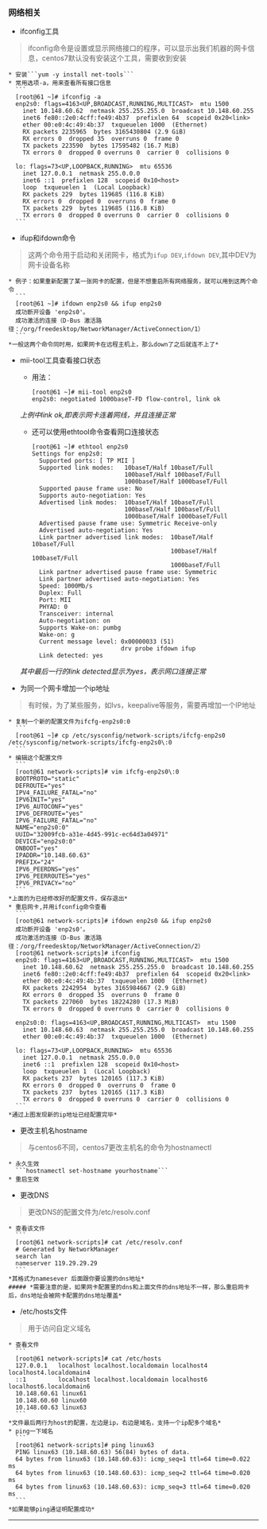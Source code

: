 ### 网络相关
* ifconfig工具  
> ifconfig命令是设置或显示网络接口的程序，可以显示出我们机器的网卡信息，centos7默认没有安装这个工具，需要收到安装  

    * 安装```yum -y install net-tools```  
    * 常用选项-a，用来查看所有接口信息  
      ```
      [root@61 ~]# ifconfig -a
      enp2s0: flags=4163<UP,BROADCAST,RUNNING,MULTICAST>  mtu 1500
        inet 10.148.60.62  netmask 255.255.255.0  broadcast 10.148.60.255
        inet6 fe80::2e0:4cff:fe49:4b37  prefixlen 64  scopeid 0x20<link>
        ether 00:e0:4c:49:4b:37  txqueuelen 1000  (Ethernet)
        RX packets 2235965  bytes 3165430804 (2.9 GiB)
        RX errors 0  dropped 35  overruns 0  frame 0
        TX packets 223590  bytes 17595482 (16.7 MiB)
        TX errors 0  dropped 0 overruns 0  carrier 0  collisions 0

      lo: flags=73<UP,LOOPBACK,RUNNING>  mtu 65536
        inet 127.0.0.1  netmask 255.0.0.0
        inet6 ::1  prefixlen 128  scopeid 0x10<host>
        loop  txqueuelen 1  (Local Loopback)
        RX packets 229  bytes 119685 (116.8 KiB)
        RX errors 0  dropped 0  overruns 0  frame 0
        TX packets 229  bytes 119685 (116.8 KiB)
        TX errors 0  dropped 0 overruns 0  carrier 0  collisions 0
      ```  

* ifup和ifdown命令  
> 这两个命令用于启动和关闭网卡，格式为```ifup DEV```,```ifdown DEV```,其中DEV为网卡设备名称  

    * 例子：如果重新配置了某一张网卡的配置，但是不想重启所有网络服务，就可以用到这两个命令  
      ```
      [root@61 ~]# ifdown enp2s0 && ifup enp2s0
      成功断开设备 'enp2s0'。
      成功激活的连接（D-Bus 激活路径：/org/freedesktop/NetworkManager/ActiveConnection/1）
      ```  
    *一般这两个命令同时用，如果网卡在远程主机上，那么down了之后就连不上了*  

* mii-tool工具查看接口状态  
    * 用法：
      ```  
      [root@61 ~]# mii-tool enp2s0
      enp2s0: negotiated 1000baseT-FD flow-control, link ok
      ```  
    *上例中link ok,即表示网卡连着网线，并且连接正常*  
    * 还可以使用ethtool命令查看网口连接状态  
      ```
      [root@61 ~]# ethtool enp2s0
      Settings for enp2s0:
        Supported ports: [ TP MII ]
        Supported link modes:   10baseT/Half 10baseT/Full 
                                100baseT/Half 100baseT/Full 
                                1000baseT/Half 1000baseT/Full 
        Supported pause frame use: No
        Supports auto-negotiation: Yes
        Advertised link modes:  10baseT/Half 10baseT/Full 
                                100baseT/Half 100baseT/Full 
                                1000baseT/Half 1000baseT/Full 
        Advertised pause frame use: Symmetric Receive-only
        Advertised auto-negotiation: Yes
        Link partner advertised link modes:  10baseT/Half 10baseT/Full 
                                             100baseT/Half 100baseT/Full 
                                             1000baseT/Full 
        Link partner advertised pause frame use: Symmetric
        Link partner advertised auto-negotiation: Yes
        Speed: 1000Mb/s
        Duplex: Full
        Port: MII
        PHYAD: 0
        Transceiver: internal
        Auto-negotiation: on
        Supports Wake-on: pumbg
        Wake-on: g
        Current message level: 0x00000033 (51)
                               drv probe ifdown ifup
        Link detected: yes
        ```  
    *其中最后一行的link detected显示为yes，表示网口连接正常*  

* 为同一个网卡增加一个ip地址  
> 有时候，为了某些服务，如lvs，keepalive等服务，需要再增加一个IP地址  

    * 复制一个新的配置文件为ifcfg-enp2s0:0  
      ```
      [root@61 ~]# cp /etc/sysconfig/network-scripts/ifcfg-enp2s0 /etc/sysconfig/network-scripts/ifcfg-enp2s0\:0
      ```  
    * 编辑这个配置文件  
      ```
      [root@61 network-scripts]# vim ifcfg-enp2s0\:0
      BOOTPROTO="static"
      DEFROUTE="yes"
      IPV4_FAILURE_FATAL="no"
      IPV6INIT="yes"
      IPV6_AUTOCONF="yes"
      IPV6_DEFROUTE="yes"
      IPV6_FAILURE_FATAL="no"
      NAME="enp2s0:0"
      UUID="32009fcb-a31e-4d45-991c-ec64d3a04971"
      DEVICE="enp2s0:0"
      ONBOOT="yes"
      IPADDR="10.148.60.63"
      PREFIX="24"
      IPV6_PEERDNS="yes"
      IPV6_PEERROUTES="yes"
      IPV6_PRIVACY="no"
      ```  
    *上面的为已经修改好的配置文件，保存退出*
    * 重启网卡,并用ifconfig命令查看    
      ```
      [root@61 network-scripts]# ifdown enp2s0 && ifup enp2s0
      成功断开设备 'enp2s0'。
      成功激活的连接（D-Bus 激活路径：/org/freedesktop/NetworkManager/ActiveConnection/2）
      [root@61 network-scripts]# ifconfig
      enp2s0: flags=4163<UP,BROADCAST,RUNNING,MULTICAST>  mtu 1500
        inet 10.148.60.62  netmask 255.255.255.0  broadcast 10.148.60.255
        inet6 fe80::2e0:4cff:fe49:4b37  prefixlen 64  scopeid 0x20<link>
        ether 00:e0:4c:49:4b:37  txqueuelen 1000  (Ethernet)
        RX packets 2242954  bytes 3165984667 (2.9 GiB)
        RX errors 0  dropped 35  overruns 0  frame 0
        TX packets 227060  bytes 18224280 (17.3 MiB)
        TX errors 0  dropped 0 overruns 0  carrier 0  collisions 0

      enp2s0:0: flags=4163<UP,BROADCAST,RUNNING,MULTICAST>  mtu 1500
        inet 10.148.60.63  netmask 255.255.255.0  broadcast 10.148.60.255
        ether 00:e0:4c:49:4b:37  txqueuelen 1000  (Ethernet)

      lo: flags=73<UP,LOOPBACK,RUNNING>  mtu 65536
        inet 127.0.0.1  netmask 255.0.0.0
        inet6 ::1  prefixlen 128  scopeid 0x10<host>
        loop  txqueuelen 1  (Local Loopback)
        RX packets 237  bytes 120165 (117.3 KiB)
        RX errors 0  dropped 0  overruns 0  frame 0
        TX packets 237  bytes 120165 (117.3 KiB)
        TX errors 0  dropped 0 overruns 0  carrier 0  collisions 0
      ```  
    *通过上图发现新的ip地址已经配置完毕*  

* 更改主机名hostname  
> 与centos6不同，centos7更改主机名的命令为hostnamectl  

    * 永久生效  
      ```hostnamectl set-hostname yourhostname```  
    * 重启生效  

* 更改DNS  
> 更改DNS的配置文件为/etc/resolv.conf  

    * 查看该文件  
      ```  
      [root@61 network-scripts]# cat /etc/resolv.conf 
      # Generated by NetworkManager
      search lan
      nameserver 119.29.29.29
      ```  
    *其格式为namesever 后面跟你要设置的dns地址*  
    ##### *需要注意的是，如果网卡配置里的dns和上面文件的dns地址不一样，那么重启网卡后，dns地址会被网卡配置的dns地址覆盖*  

* /etc/hosts文件  
> 用于访问自定义域名  

    * 查看文件  
      ```
      [root@61 network-scripts]# cat /etc/hosts
      127.0.0.1   localhost localhost.localdomain localhost4 localhost4.localdomain4
      ::1         localhost localhost.localdomain localhost6 localhost6.localdomain6
      10.148.60.61 linux61
      10.148.60.60 linux60
      10.148.60.63 linux63
      ```  
    *文件最后两行为host的配置，左边是ip，右边是域名，支持一个ip配多个域名*  
    * ping一下域名  
      ```
      [root@61 network-scripts]# ping linux63
      PING linux63 (10.148.60.63) 56(84) bytes of data.
      64 bytes from linux63 (10.148.60.63): icmp_seq=1 ttl=64 time=0.022 ms
      64 bytes from linux63 (10.148.60.63): icmp_seq=2 ttl=64 time=0.020 ms
      64 bytes from linux63 (10.148.60.63): icmp_seq=3 ttl=64 time=0.020 ms
      ```  
    *如果能够ping通证明配置成功*  

----------------------------------------------------------------------------------

 







